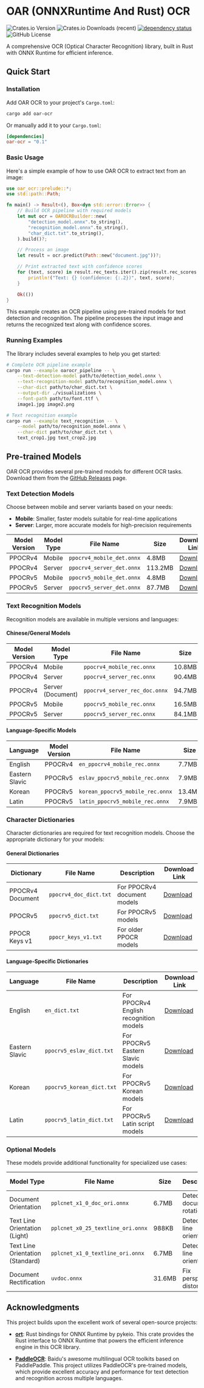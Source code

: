 # OAR (ONNXRuntime And Rust) OCR

![Crates.io Version](https://img.shields.io/crates/v/oar-ocr)
![Crates.io Downloads (recent)](https://img.shields.io/crates/dr/oar-ocr)
[![dependency status](https://deps.rs/repo/github/GreatV/oar-ocr/status.svg)](https://deps.rs/repo/github/GreatV/oar-ocr)
![GitHub License](https://img.shields.io/github/license/GreatV/oar-ocr)

A comprehensive OCR (Optical Character Recognition) library, built in Rust with ONNX Runtime for efficient inference.

## Quick Start

### Installation

Add OAR OCR to your project's `Cargo.toml`:

```bash
cargo add oar-ocr
```

Or manually add it to your `Cargo.toml`:

```toml
[dependencies]
oar-ocr = "0.1"
```

### Basic Usage

Here's a simple example of how to use OAR OCR to extract text from an image:

```rust
use oar_ocr::prelude::*;
use std::path::Path;

fn main() -> Result<(), Box<dyn std::error::Error>> {
    // Build OCR pipeline with required models
    let mut ocr = OAROCRBuilder::new(
        "detection_model.onnx".to_string(),
        "recognition_model.onnx".to_string(),
        "char_dict.txt".to_string(),
    ).build()?;

    // Process an image
    let result = ocr.predict(Path::new("document.jpg"))?;

    // Print extracted text with confidence scores
    for (text, score) in result.rec_texts.iter().zip(result.rec_scores.iter()) {
        println!("Text: {} (confidence: {:.2})", text, score);
    }

    Ok(())
}
```

This example creates an OCR pipeline using pre-trained models for text detection and recognition. The pipeline processes the input image and returns the recognized text along with confidence scores.

### Running Examples

The library includes several examples to help you get started:

```bash
# Complete OCR pipeline example
cargo run --example oarocr_pipeline -- \
    --text-detection-model path/to/detection_model.onnx \
    --text-recognition-model path/to/recognition_model.onnx \
    --char-dict path/to/char_dict.txt \
    --output-dir ./visualizations \
    --font-path path/to/font.ttf \
    image1.jpg image2.png

# Text recognition example
cargo run --example text_recognition -- \
    --model path/to/recognition_model.onnx \
    --char-dict path/to/char_dict.txt \
    text_crop1.jpg text_crop2.jpg
```

## Pre-trained Models

OAR OCR provides several pre-trained models for different OCR tasks. Download them from the [GitHub Releases](https://github.com/GreatV/oar-ocr/releases/tag/v0.1.0) page.

### Text Detection Models

Choose between mobile and server variants based on your needs:

- **Mobile**: Smaller, faster models suitable for real-time applications
- **Server**: Larger, more accurate models for high-precision requirements

| Model Version | Model Type | File Name | Size | Download Link |
|---------------|------------|-----------|------|---------------|
| PPOCRv4 | Mobile | `ppocrv4_mobile_det.onnx` | 4.8MB | [Download](https://github.com/GreatV/oar-ocr/releases/download/v0.1.0/ppocrv4_mobile_det.onnx) |
| PPOCRv4 | Server | `ppocrv4_server_det.onnx` | 113.2MB | [Download](https://github.com/GreatV/oar-ocr/releases/download/v0.1.0/ppocrv4_server_det.onnx) |
| PPOCRv5 | Mobile | `ppocrv5_mobile_det.onnx` | 4.8MB | [Download](https://github.com/GreatV/oar-ocr/releases/download/v0.1.0/ppocrv5_mobile_det.onnx) |
| PPOCRv5 | Server | `ppocrv5_server_det.onnx` | 87.7MB | [Download](https://github.com/GreatV/oar-ocr/releases/download/v0.1.0/ppocrv5_server_det.onnx) |

### Text Recognition Models

Recognition models are available in multiple versions and languages:

#### Chinese/General Models

| Model Version | Model Type | File Name | Size | Download Link |
|---------------|------------|-----------|------|---------------|
| PPOCRv4 | Mobile | `ppocrv4_mobile_rec.onnx` | 10.8MB | [Download](https://github.com/GreatV/oar-ocr/releases/download/v0.1.0/ppocrv4_mobile_rec.onnx) |
| PPOCRv4 | Server | `ppocrv4_server_rec.onnx` | 90.4MB | [Download](https://github.com/GreatV/oar-ocr/releases/download/v0.1.0/ppocrv4_server_rec.onnx) |
| PPOCRv4 | Server (Document) | `ppocrv4_server_rec_doc.onnx` | 94.7MB | [Download](https://github.com/GreatV/oar-ocr/releases/download/v0.1.0/ppocrv4_server_rec_doc.onnx) |
| PPOCRv5 | Mobile | `ppocrv5_mobile_rec.onnx` | 16.5MB | [Download](https://github.com/GreatV/oar-ocr/releases/download/v0.1.0/ppocrv5_mobile_rec.onnx) |
| PPOCRv5 | Server | `ppocrv5_server_rec.onnx` | 84.1MB | [Download](https://github.com/GreatV/oar-ocr/releases/download/v0.1.0/ppocrv5_server_rec.onnx) |

#### Language-Specific Models

| Language | Model Version | File Name | Size | Download Link |
|----------|---------------|-----------|------|---------------|
| English | PPOCRv4 | `en_ppocrv4_mobile_rec.onnx` | 7.7MB | [Download](https://github.com/GreatV/oar-ocr/releases/download/v0.1.0/en_ppocrv4_mobile_rec.onnx) |
| Eastern Slavic | PPOCRv5 | `eslav_ppocrv5_mobile_rec.onnx` | 7.9MB | [Download](https://github.com/GreatV/oar-ocr/releases/download/v0.1.0/eslav_ppocrv5_mobile_rec.onnx) |
| Korean | PPOCRv5 | `korean_ppocrv5_mobile_rec.onnx` | 13.4MB | [Download](https://github.com/GreatV/oar-ocr/releases/download/v0.1.0/korean_ppocrv5_mobile_rec.onnx) |
| Latin | PPOCRv5 | `latin_ppocrv5_mobile_rec.onnx` | 7.9MB | [Download](https://github.com/GreatV/oar-ocr/releases/download/v0.1.0/latin_ppocrv5_mobile_rec.onnx) |

### Character Dictionaries

Character dictionaries are required for text recognition models. Choose the appropriate dictionary for your models:

#### General Dictionaries

| Dictionary | File Name | Description | Download Link |
|------------|-----------|-------------|---------------|
| PPOCRv4 Document | `ppocrv4_doc_dict.txt` | For PPOCRv4 document models | [Download](https://github.com/GreatV/oar-ocr/releases/download/v0.1.0/ppocrv4_doc_dict.txt) |
| PPOCRv5 | `ppocrv5_dict.txt` | For PPOCRv5 models | [Download](https://github.com/GreatV/oar-ocr/releases/download/v0.1.0/ppocrv5_dict.txt) |
| PPOCR Keys v1 | `ppocr_keys_v1.txt` | For older PPOCR models | [Download](https://github.com/GreatV/oar-ocr/releases/download/v0.1.0/ppocr_keys_v1.txt) |

#### Language-Specific Dictionaries

| Language | File Name | Description | Download Link |
|----------|-----------|-------------|---------------|
| English | `en_dict.txt` | For PPOCRv4 English recognition models | [Download](https://github.com/GreatV/oar-ocr/releases/download/v0.1.0/en_dict.txt) |
| Eastern Slavic | `ppocrv5_eslav_dict.txt` | For PPOCRv5 Eastern Slavic models | [Download](https://github.com/GreatV/oar-ocr/releases/download/v0.1.0/ppocrv5_eslav_dict.txt) |
| Korean | `ppocrv5_korean_dict.txt` | For PPOCRv5 Korean models | [Download](https://github.com/GreatV/oar-ocr/releases/download/v0.1.0/ppocrv5_korean_dict.txt) |
| Latin | `ppocrv5_latin_dict.txt` | For PPOCRv5 Latin script models | [Download](https://github.com/GreatV/oar-ocr/releases/download/v0.1.0/ppocrv5_latin_dict.txt) |

### Optional Models

These models provide additional functionality for specialized use cases:

| Model Type | File Name | Size | Description | Download Link |
|------------|-----------|------|-------------|---------------|
| Document Orientation | `pplcnet_x1_0_doc_ori.onnx` | 6.7MB | Detect document rotation | [Download](https://github.com/GreatV/oar-ocr/releases/download/v0.1.0/pplcnet_x1_0_doc_ori.onnx) |
| Text Line Orientation (Light) | `pplcnet_x0_25_textline_ori.onnx` | 988KB | Detect text line orientation | [Download](https://github.com/GreatV/oar-ocr/releases/download/v0.1.0/pplcnet_x0_25_textline_ori.onnx) |
| Text Line Orientation (Standard) | `pplcnet_x1_0_textline_ori.onnx` | 6.7MB | Detect text line orientation | [Download](https://github.com/GreatV/oar-ocr/releases/download/v0.1.0/pplcnet_x1_0_textline_ori.onnx) |
| Document Rectification | `uvdoc.onnx` | 31.6MB | Fix perspective distortion | [Download](https://github.com/GreatV/oar-ocr/releases/download/v0.1.0/uvdoc.onnx) |

## Acknowledgments

This project builds upon the excellent work of several open-source projects:

- **[ort](https://github.com/pykeio/ort)**: Rust bindings for ONNX Runtime by pykeio. This crate provides the Rust interface to ONNX Runtime that powers the efficient inference engine in this OCR library.

- **[PaddleOCR](https://github.com/PaddlePaddle/PaddleOCR)**: Baidu's awesome multilingual OCR toolkits based on PaddlePaddle. This project utilizes PaddleOCR's pre-trained models, which provide excellent accuracy and performance for text detection and recognition across multiple languages.
